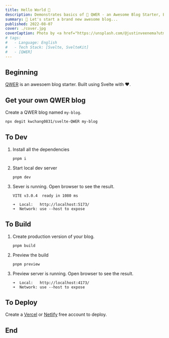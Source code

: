 ```yaml
---
title: Hello World 👋
description: Demonstrates basics of 🚀 QWER - an Awesome Blog Starter, Built using Svelte with ❤
summary: 🎉 Let's start a brand new awesome blog...
published: 2022-08-07
cover: ./cover.jpg
coverCaption: Photo by <a href="https://unsplash.com/@justinveenema?utm_source=unsplash&utm_medium=referral&utm_content=creditCopyText">Justin Veenema</a> on <a href="https://unsplash.com/s/photos/motivation?utm_source=unsplash&utm_medium=referral&utm_content=creditCopyText">Unsplash</a>
# tags:
#   - Language: English
#   - Tech Stack: [Svelte, SvelteKit]
#   - [QWER]
---
```


## Beginning

[QWER](https://www.github.com/kwchang0831/svelte-QWER) is an awesoem blog starter. Built using Svelte with ❤.

## Get your own QWER blog

Create a QWER blog named `my-blog`.

```sh
npx degit kwchang0831/svelte-QWER my-blog
```

## To Dev

1. Install all the dependencies

   ```shell
   pnpm i
   ```

1. Start local dev server

   ```shell
   pnpm dev
   ```

1. Sever is running. Open browser to see the result.

   ```shell
   VITE v3.0.4  ready in 1080 ms

   ➜  Local:   http://localhost:5173/
   ➜  Network: use --host to expose
   ```

## To Build

1. Create production version of your blog.

   ```shell
   pnpm build
   ```

1. Preview the build

   ```shell
   pnpm preview
   ```

1. Preview server is running. Open browser to see the result.

   ```shell
   ➜  Local:   http://localhost:4173/
   ➜  Network: use --host to expose
   ```

## To Deploy

Create a [Vercel](https://vercel.com/) or [Netlify](https://www.netlify.com/) free account to deploy.

## End
